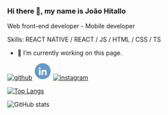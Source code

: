 ### Hi there 👋, my name is João Hitallo
Web front-end developer - Mobile developer

Skills: REACT NATIVE / REACT / JS / HTML / CSS / TS

- 🔭 I’m currently working on this page. 


[<img src='https://cdn.jsdelivr.net/npm/simple-icons@3.0.1/icons/github.svg' alt='github' height='40'>](https://github.com/joaohitallo)  [<img src='./iconlinkedin.png' alt='linkedin' height='40'>](https://www.linkedin.com/in/joão-hitallo-castro-8b2222176//)  [<img src='https://cdn.jsdelivr.net/npm/simple-icons@3.0.1/icons/instagram.svg' alt='instagram' height='40'>](https://www.instagram.com/jhitallo/)  

[![Top Langs](https://github-readme-stats.vercel.app/api/top-langs/?username=joaohitallo)](https://github.com/anuraghazra/github-readme-stats)

![GitHub stats](https://github-readme-stats.vercel.app/api?username=joaohitallo&show_icons=true)  


